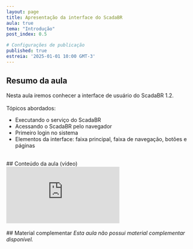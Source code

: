 ```yaml
---
layout: page
title: Apresentação da interface do ScadaBR
aula: true
tema: "Introdução"
post_index: 0.5

# Configurações de publicação
published: true
estreia: '2025-01-01 10:00 GMT-3'
---
```


## Resumo da aula
<div class="message">	
	Nesta aula iremos conhecer a interface de usuário do ScadaBR 1.2.<br><br>
	Tópicos abordados:
	<ul>
		<li>Executando o serviço do ScadaBR</li>		
		<li>Acessando o ScadaBR pelo navegador</li>
		<li>Primeiro login no sistema</li>
		<li>Elementos da interface: faixa principal, faixa de navegação, botões e páginas</li>
	</ul>
</div>

<br>
## Conteúdo da aula (vídeo)

<div class="iframe-container ratio-16_9">
	<iframe src="https://youtube.com/embed/whhGp1QDTB0" title="YouTube video player" frameborder="0" allow="accelerometer; autoplay; clipboard-write; encrypted-media; gyroscope; picture-in-picture; web-share" allowfullscreen></iframe>
</div>

<br>
## Material complementar
<i>Esta aula não possui material complementar disponível.</i>